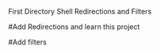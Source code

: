 First Directory Shell Redirections and Filters 

#Add Redirections and learn this project

#Add filters
